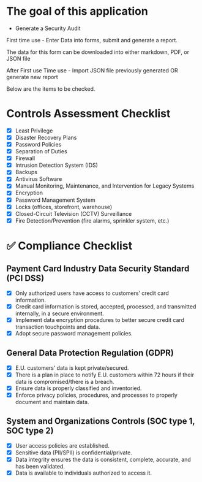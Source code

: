 # The goal of this application

- Generate a Security Audit

First time use - Enter Data into forms, submit and generate a report.

The data for this form can be downloaded into either markdown, PDF, or JSON file

After First use Time use - Import JSON file previously generated OR generate new report

Below are the items to be checked.

# Controls Assessment Checklist

- [x] Least Privilege
- [x] Disaster Recovery Plans
- [x] Password Policies
- [x] Separation of Duties
- [x] Firewall
- [x] Intrusion Detection System (IDS)
- [x] Backups
- [x] Antivirus Software
- [x] Manual Monitoring, Maintenance, and Intervention for Legacy Systems
- [x] Encryption
- [x] Password Management System
- [x] Locks (offices, storefront, warehouse)
- [x] Closed-Circuit Television (CCTV) Surveillance
- [x] Fire Detection/Prevention (fire alarms, sprinkler system, etc.)

# ✅ Compliance Checklist

## Payment Card Industry Data Security Standard (PCI DSS)

- [x] Only authorized users have access to customers’ credit card information.
- [x] Credit card information is stored, accepted, processed, and transmitted internally, in a secure environment.
- [x] Implement data encryption procedures to better secure credit card transaction touchpoints and data.
- [x] Adopt secure password management policies.

## General Data Protection Regulation (GDPR)

- [x] E.U. customers’ data is kept private/secured.
- [x] There is a plan in place to notify E.U. customers within 72 hours if their data is compromised/there is a breach.
- [x] Ensure data is properly classified and inventoried.
- [x] Enforce privacy policies, procedures, and processes to properly document and maintain data.

## System and Organizations Controls (SOC type 1, SOC type 2)

- [x] User access policies are established.
- [x] Sensitive data (PII/SPII) is confidential/private.
- [x] Data integrity ensures the data is consistent, complete, accurate, and has been validated.
- [x] Data is available to individuals authorized to access it.

